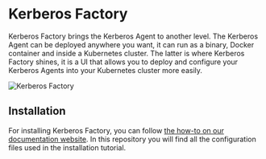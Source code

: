 # Kerberos Factory

Kerberos Factory brings the Kerberos Agent to another level. The Kerberos Agent can be deployed anywhere you want, it can run as a binary, Docker container and inside a Kubernetes cluster. The latter is where Kerberos Factory shines, it is a UI that allows you to deploy and configure your Kerberos Agents into your Kubernetes cluster more easily.

![Kerberos Factory](https://user-images.githubusercontent.com/1546779/135861184-156c7e16-2a67-407c-830b-bb6cc10b67fc.png)


## Installation

For installing Kerberos Factory, you can follow [the how-to on our documentation website](http://doc.kerberos.io/factory/installation). In this repository you will find all the configuration files used in the installation tutorial.
